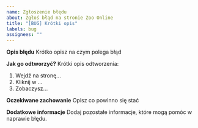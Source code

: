 ```yaml
---
name: Zgłoszenie błędu
about: Zgłoś błąd na stronie Zoo Online
title: "[BUG] Krótki opis"
labels: bug
assignees: ""
---
```


**Opis błędu**
Krótko opisz na czym polega błąd

**Jak go odtworzyć?**
Krótki opis odtworzenia:
1. Wejdź na stronę...
2. Kliknij w ...
3. Zobaczysz...

**Oczekiwane zachowanie**
Opisz co powinno się stać

**Dodatkowe informacje**
Dodaj pozostałe informacje, które mogą pomóc w naprawie błędu.
